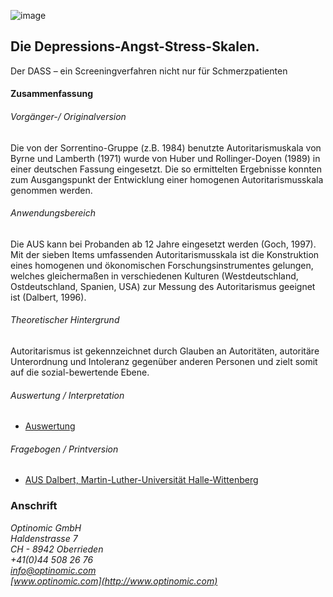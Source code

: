 

![image](http://www.ottiger.org/optinomic_logo/optinomic_logo_small.png)
## Die Depressions-Angst-Stress-Skalen.

Der DASS – ein Screeningverfahren nicht nur für Schmerzpatienten

#### Zusammenfassung
###### Vorgänger-/ Originalversion
Die von der Sorrentino-Gruppe (z.B. 1984) benutzte Autoritarismuskala
von Byrne und Lamberth (1971) wurde von Huber und Rollinger-Doyen
(1989) in einer deutschen Fassung eingesetzt. Die so ermittelten Ergebnisse
konnten zum Ausgangspunkt der Entwicklung einer homogenen
Autoritarismusskala genommen werden.

###### Anwendungsbereich
Die AUS kann bei Probanden ab 12 Jahre eingesetzt werden (Goch,
1997). Mit der sieben Items umfassenden Autoritarismusskala ist die
Konstruktion eines homogenen und ökonomischen Forschungsinstrumentes
gelungen, welches gleichermaßen in verschiedenen Kulturen
(Westdeutschland, Ostdeutschland, Spanien, USA) zur Messung des
Autoritarismus geeignet ist (Dalbert, 1996).

###### Theoretischer Hintergrund
Autoritarismus ist gekennzeichnet durch Glauben an Autoritäten, autoritäre
Unterordnung und Intoleranz gegenüber anderen Personen und
zielt somit auf die sozial-bewertende Ebene.




###### Auswertung / Interpretation
- [Auswertung](http://www.zpid.de/pub/tests/pt_4521_Testbeschreibung_AUS.pdf)


###### Fragebogen / Printversion
- [AUS Dalbert, Martin-Luther-Universität Halle-Wittenberg](http://wcms.itz.uni-halle.de/download.php?down=20429&elem=2495944)





### Anschrift
*Optinomic GmbH*   
*Haldenstrasse 7*     
*CH - 8942 Oberrieden*     
*+41(0)44 508 26 76*    
*info@optinomic.com*   
*[www.optinomic.com](http://www.optinomic.com)*   

